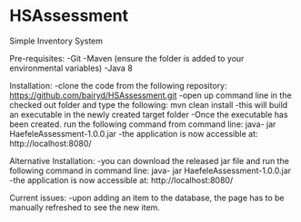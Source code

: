 # HSAssessment

Simple Inventory System

Pre-requisites:
 -Git
 -Maven (ensure the folder is added to your environmental variables)
 -Java 8
 
Installation:
 -clone the code from the following repository: https://github.com/bairyd/HSAssessment.git
 -open up command line in the checked out folder and type the following: mvn clean install
  -this will build an executable in the newly created target folder
 -Once the executable has been created. run the following command from command line: java- jar HaefeleAssessment-1.0.0.jar
 -the application is now accessible at: http://localhost:8080/
 
Alternative Installation:
 -you can download the released jar file and run the following command in command line: java- jar HaefeleAssessment-1.0.0.jar
 -the application is now accessible at: http://localhost:8080/
 
Current issues:
 -upon adding an item to the database, the page has to be manually refreshed to see the new item.